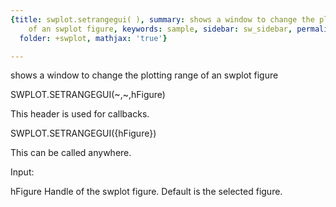 ```yaml
---
{title: swplot.setrangegui( ), summary: shows a window to change the plotting range
    of an swplot figure, keywords: sample, sidebar: sw_sidebar, permalink: swplot_setrangegui.html,
  folder: +swplot, mathjax: 'true'}

---
```

shows a window to change the plotting range of an swplot figure
 
SWPLOT.SETRANGEGUI(~,~,hFigure)
 
This header is used for callbacks.
 
SWPLOT.SETRANGEGUI({hFigure})
 
This can be called anywhere.
 
Input:
 
hFigure   Handle of the swplot figure. Default is the selected figure.
 
